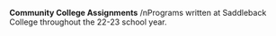 **Community College Assignments**
/nPrograms written at Saddleback College throughout the 22-23 school year. 
